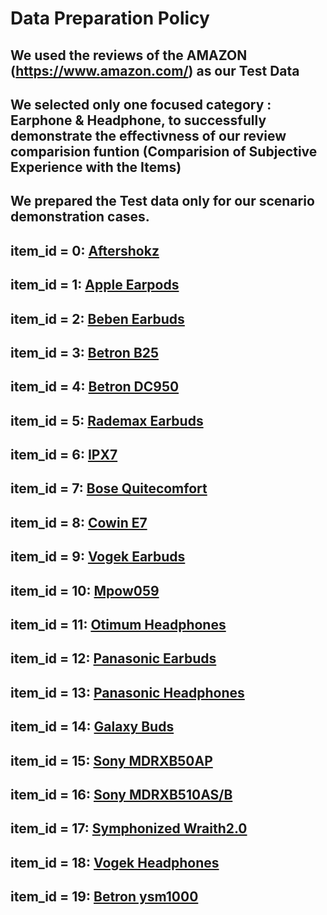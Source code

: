# **Data Preparation Policy**

## We used the reviews of the AMAZON (https://www.amazon.com/) as our Test Data

## We selected only one focused category : Earphone & Headphone, to successfully demonstrate the effectivness of our review comparision funtion (Comparision of Subjective Experience with the Items)

## We prepared the Test data only for our scenario demonstration cases.

## item_id = 0: [Aftershokz](https://www.amazon.com/Aftershokz-AS650SG-BR-Conduction-Headphones-Reflective/dp/B07G3HTB1X/ref=sr_1_3?crid=26ZMS1VPX4UT1&keywords=earphones%2Baftershokz&qid=1575079517&sprefix=earphone%2Bafter%2Caps%2C316&sr=8-3&th=1)

## item_id = 1: [Apple Earpods](https://www.amazon.com/Apple-EarPods-Lightning-Connector-White/dp/B01M0GB8CC/ref=sr_1_3?keywords=Apple%2BEarPods%2Bwith%2BLightning%2BConnector%2B-%2BWhite&qid=1575079771&sr=8-3&th=1)

## item_id = 2: [Beben Earbuds](https://www.amazon.com/Bluetooth-Continuous-Waterproof-Headphones-Earphones/dp/B07XYMNH6P/ref=pd_rhf_se_p_img_14?_encoding=UTF8&psc=1&refRID=DBC70XBEW04PA4PSVJ3W)

## item_id = 3: [Betron B25](https://www.amazon.com/Betron-Isolating-Headphones-Earphones-Smartphones/dp/B00P89DXYI/ref=sr_1_1_sspa?crid=2VU8WB5F1BVK5&keywords=betron+b25&qid=1575080529&s=electronics&sprefix=betr%2Celectronics%2C329&sr=1-1-spons&psc=1&spLa=ZW5jcnlwdGVkUXVhbGlmaWVyPUEyWjVUSTRVUVZEUlJVJmVuY3J5cHRlZElkPUEwMDEwMDk0MVJNQlBNUU8xWldUWSZlbmNyeXB0ZWRBZElkPUEwODQyMDQ1REc4NTZQWFVWN1daJndpZGdldE5hbWU9c3BfYXRmJmFjdGlvbj1jbGlja1JlZGlyZWN0JmRvTm90TG9nQ2xpY2s9dHJ1ZQ==)

## item_id = 4: [Betron DC950](https://www.amazon.com/Betron-Headphones-Earphones-Isolating-Tangle/dp/B00LB01FNO/ref=sr_1_1_sspa?crid=2W35ZR3DV72ZO&keywords=betron+dc950&qid=1575080669&sprefix=betron+dc%2Caps%2C514&sr=8-1-spons&psc=1&spLa=ZW5jcnlwdGVkUXVhbGlmaWVyPUE5SjZHS0NFVEVQU0QmZW5jcnlwdGVkSWQ9QTA3Njg3MDQzNFkyMjlLQTNBT1g4JmVuY3J5cHRlZEFkSWQ9QTA5MzQ4MjMxSkwwNzlHUjRaRUxMJndpZGdldE5hbWU9c3BfYXRmJmFjdGlvbj1jbGlja1JlZGlyZWN0JmRvTm90TG9nQ2xpY2s9dHJ1ZQ==)

## item_id = 5: [Rademax Earbuds](https://www.amazon.com/Bluetooth-Bluetoooth-Headphones-Sweatproof-Earphones/dp/B07S93YL9K/ref=pd_rhf_dp_p_img_3?_encoding=UTF8&psc=1&refRID=2CNVQAAP5RH3P44FWXC2)

## item_id = 6: [IPX7](https://www.amazon.com/LETSCOM-Headphones-Waterproof-Sweatproof-Cancelling/dp/B07JGR4MLY/ref=pd_rhf_dp_p_img_14?_encoding=UTF8&psc=1&refRID=K5Z1BRVBT0G7MFNS6H3C)

## item_id = 7: [Bose Quitecomfort](https://www.amazon.com/Bose-QuietComfort-Wireless-Headphones-Cancelling/dp/B0756CYWWD/ref=sr_1_3?keywords=bose+quietcomfort&qid=1575081169&smid=ATVPDKIKX0DER&sr=8-3)

## item_id = 8: [Cowin E7](https://www.amazon.com/Cancelling-Headphones-Bluetooth-Microphone-Comfortable/dp/B019U00D7K/ref=sr_1_1_sspa?keywords=cowin+e7&qid=1575081377&sr=8-1-spons&psc=1&spLa=ZW5jcnlwdGVkUXVhbGlmaWVyPUExTUVFNU5EV1ZaTVo1JmVuY3J5cHRlZElkPUEwMzU1NzU0VEs3NUZMTDVXS05BJmVuY3J5cHRlZEFkSWQ9QTAxNjk3MjUyMFkyUEk5MVhTUjNTJndpZGdldE5hbWU9c3BfYXRmJmFjdGlvbj1jbGlja1JlZGlyZWN0JmRvTm90TG9nQ2xpY2s9dHJ1ZQ==)

## item_id = 9: [Vogek Earbuds](https://www.amazon.com/Tangle-Free-Ergonomic-Headphones-Earphones-Compatible/dp/B07WN1J66G/ref=sr_1_1?keywords=Earbuds%2C+Vogek+Tangle-Free+Flat+Cord+Ergonomic+in-Ear+Headphones+with+Dynamic+Crystal+Clear+Sound%2C+Earphones+with+S%2FM%2FL+Eartips+Compatible+with+Samsung%2C+Android+Phone+and+More-Black&qid=1575184706&sr=8-1)

## item_id = 10: [Mpow059](https://www.amazon.com/Mpow-Bluetooth-Headphones-Wireless-Memory-Protein/dp/B01NAJGGA2/ref=sxin_2_ac_d_rm?ac_md=0-0-bXBvdyAwNTk%3D-ac_d_rm&keywords=mpow+059&pd_rd_i=B01NAJGGA2&pd_rd_r=6ebb8bee-a017-49e4-b1b7-f969bfca06eb&pd_rd_w=lk4Re&pd_rd_wg=DHTGm&pf_rd_p=e2f20af2-9651-42af-9a45-89425d5bae34&pf_rd_r=PAS3J24H2ZYMWYM98YRM&psc=1&qid=1575081719)

## item_id = 11: [Otimum Headphones](https://www.amazon.com/Headphones-Otium-Waterproof-Sweatproof-Cancelling/dp/B018APC4LE/ref=sr_1_3?crid=3U4AN2FT4BF99&keywords=otium+bluetooth+headphones&qid=1575081875&sprefix=otimum+b%2Caps%2C322&sr=8-3)

## item_id = 12: [Panasonic Earbuds](https://www.amazon.com/Headphones-Microphone-Controller-Compatible-Blackberry/dp/B00E4LGVUO/ref=sr_1_1?crid=10M1OU6OYKG7H&keywords=panasonic+ergofit+earbuds&qid=1575082027&sprefix=panasonic+ergo%2Caps%2C313&sr=8-1)

## item_id = 13: [Panasonic Headphones](https://www.amazon.com/Panasonic-Headphones-RP-HT161-K-Lightweight-Long-Corded/dp/B07JDFZHMF/ref=sr_1_5?crid=23EWG9ELLVBP2&keywords=panasonic+headphones&qid=1575082189&sprefix=panasonic+Hea%2Caps%2C313&sr=8-5)

## item_id = 14: [Galaxy Buds](https://www.amazon.com/dp/B07MWCNR3W?aaxitk=ok0LtFgjBtLS4PmBUze.ow&pd_rd_i=B07MWCNR3W&pf_rd_p=44fc3e0f-4b9e-4ed8-b33b-363a7257163d&hsa_cr_id=5007763000101&sb-ci-n=asinImage&sb-ci-v=https%3A%2F%2Fm.media-amazon.com%2Fimages%2FI%2F71yzmKeKMmL.jpg&sb-ci-a=B07MWCNR3W)

## item_id = 15: [Sony MDRXB50AP](https://www.amazon.com/Sony-MDRXB50AP-Extra-Earbud-Headset/dp/B00JRD13T8/ref=sr_1_1?keywords=mdr+xb50ap&qid=1575082591&sr=8-1)

## item_id = 16: [Sony MDRXB510AS/B](https://www.amazon.com/dp/B01MTEU4V9/ref=psdc_172541_t3_B00JRD13T8)

## item_id = 17: [Symphonized Wraith2.0](https://www.amazon.com/Symphonized-Wraith-Bluetooth-Wireless-Headphones/dp/B01MYYH3PC/ref=sr_1_2_sspa?crid=17IRQ863OWYJ1&keywords=symphonized+wraith+2.0&qid=1575082886&sprefix=symphonized+wra%2Caps%2C317&sr=8-2-spons&psc=1&spLa=ZW5jcnlwdGVkUXVhbGlmaWVyPUEyMlZJME8wSDdMQVlGJmVuY3J5cHRlZElkPUEwOTk5NjIzM0o2QTBIWFlGMElTTSZlbmNyeXB0ZWRBZElkPUEwMzA4NjA3UThVVUZCWDAxTjJWJndpZGdldE5hbWU9c3BfYXRmJmFjdGlvbj1jbGlja1JlZGlyZWN0JmRvTm90TG9nQ2xpY2s9dHJ1ZQ==)

## item_id = 18: [Vogek Headphones](https://www.amazon.com/Headphones-Lightweight-Portable-Fold-Flat-Microphone-Black/dp/B07MCCJ6VY/ref=sr_1_3?crid=1G7RCT65Y0R72&keywords=vogek+on+ear+headphones+with+mic&qid=1575083040&sprefix=vogek+on+ear%2Caps%2C318&sr=8-3)

## item_id = 19: [Betron ysm1000](https://www.amazon.com/Betron-Headphones-Definition-Smartphones-Microphone/dp/B00XBZY0EI/ref=sr_1_3?crid=14HSQ2E8PTYME&keywords=betron+ysm1000&qid=1575083239&sprefix=betron+ysm%2Caps%2C304&sr=8-3)